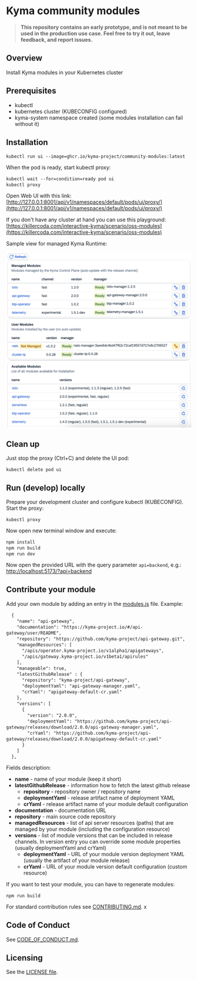 # Kyma community modules


> **This repository contains an early prototype, and is not meant to be used in the production use case. Feel free to try it out, leave feedback, and report issues.**


## Overview

Install Kyma modules in your Kubernetes cluster

## Prerequisites

- kubectl
- kubernetes cluster (KUBECONFIG configured)
- kyma-system namespace created (some modules installation can fail without it)

## Installation

```
kubectl run ui --image=ghcr.io/kyma-project/community-modules:latest
```

When the pod is ready, start kubectl proxy:
```
kubectl wait --for=condition=ready pod ui
kubectl proxy
```

Open Web UI with this link: [http://127.0.0.1:8001/api/v1/namespaces/default/pods/ui/proxy/](http://127.0.0.1:8001/api/v1/namespaces/default/pods/ui/proxy/)


If you don't have any cluster at hand you can use this playground:
[https://killercoda.com/interactive-kyma/scenario/oss-modules](https://killercoda.com/interactive-kyma/scenario/oss-modules)

Sample view for managed Kyma Runtime:

![](modules-ui.png)

## Clean up

Just stop the proxy (Ctrl+C) and delete the UI pod:
```
kubectl delete pod ui
```

## Run (develop) locally

Prepare your development cluster and configure kubectl (KUBECONFIG). Start the proxy:
```
kubectl proxy
```
Now open new terminal window and execute:
```
npm install
npm run build
npm run dev
```
Now open the provided URL with the query parameter `api=backend`, e.g.: [http://localhost:5173/?api=backend](http://localhost:5173/?api=backend)



## Contribute your module

Add your own module by adding an entry in the [modules.js](./modules.js) file. Example:
```
  {
    "name": "api-gateway",
    "documentation": "https://kyma-project.io/#/api-gateway/user/README",
    "repository": "https://github.com/kyma-project/api-gateway.git",
    "managedResources": [
      "/apis/operator.kyma-project.io/v1alpha1/apigateways",
      "/apis/gateway.kyma-project.io/v1beta1/apirules"
    ],
    "manageable": true,
    "latestGithubRelease" : {
      "repository": "kyma-project/api-gateway",
      "deploymentYaml": "api-gateway-manager.yaml",
      "crYaml": "apigateway-default-cr.yaml"
    },
    "versions": [
      {
        "version": "2.0.0",
        "deploymentYaml": "https://github.com/kyma-project/api-gateway/releases/download/2.0.0/api-gateway-manager.yaml",
        "crYaml": "https://github.com/kyma-project/api-gateway/releases/download/2.0.0/apigateway-default-cr.yaml"
      }
    ]
  },
```
Fields description:
- **name** - name of your module (keep it short)
- **latestGithubRelease** - information how to fetch the latest github release
  - **repository** - repository owner / repository name
  - **deploymentYaml** - release artifact name of deployment YAML
  - **crYaml** - release artifact name of your module default configuration
- **documentation** - documentation URL
- **repository** - main source code repository
- **managedResources** - list of api server resources (paths) that are managed by your module (including the configuration resource)
- **versions** - list of module versions that can be included in release channels. In version entry you can override some module properties (usually deploymentYaml and crYaml)
  - **deploymentYaml** - URL of your module version deployment YAML (usually the artifact of your module release)
  - **crYaml** - URL of your module version default configuration (custom resource)

If you want to test your module, you can have to regenerate modules:
```
npm run build
```


For standard contribution rules see [CONTRIBUTING.md](CONTRIBUTING.md).
x
## Code of Conduct
<!--- mandatory section - do not change this! --->

See [CODE_OF_CONDUCT.md](CODE_OF_CONDUCT.md).

## Licensing
<!--- mandatory section - do not change this! --->

See the [LICENSE file](./LICENSE).
